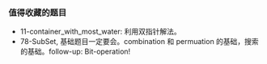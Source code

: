 

### 值得收藏的题目
- 11-container_with_most_water: 利用双指针解法。
- 78-SubSet, 基础题目一定要会。combination 和 permuation 的基础，搜索的基础。follow-up: Bit-operation!